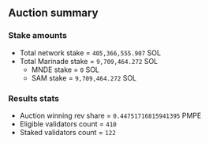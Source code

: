 ## Auction summary

### Stake amounts
- Total network stake = `405,366,555.907` SOL
- Total Marinade stake = `9,709,464.272` SOL
  - MNDE stake = `0` SOL
  - SAM stake = `9,709,464.272` SOL

### Results stats
- Auction winning rev share = `0.44751716815941395` PMPE
- Eligible validators count = `410`
- Staked validators count = `122`
